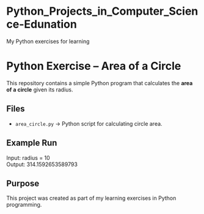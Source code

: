 # Python_Projects_in_Computer_Science-Edunation
My Python exercises for learning


# Python Exercise – Area of a Circle

This repository contains a simple Python program that calculates the **area of a circle** given its radius.  

## Files
- `area_circle.py` → Python script for calculating circle area.

## Example Run
Input: radius = 10  
Output: 314.1592653589793  

## Purpose
This project was created as part of my learning exercises in Python programming.

